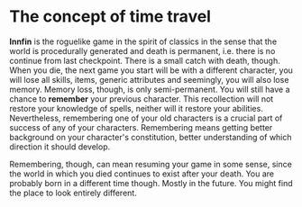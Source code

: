 # The concept of time travel

**Innfin** is the roguelike game in the spirit of classics in the
sense that the world is procedurally generated and death is permanent,
 i.e. there is no continue from last checkpoint. There is a small catch with death, though. When you die, the next game you start will be with a different character, you will lose all skills, items, generic attributes and seemingly, you will also lose memory. Memory loss, though, is only semi-permanent. You will still have a chance to **remember** your previous character. This recollection will not restore your knowledge of spells, neither will it restore your abilities. Nevertheless, remembering one of your old characters is a crucial part of success of any of your characters. Remembering means getting better background on your character's constitution, better understanding of which direction it should develop.

 Remembering, though, can mean resuming your game in some sense, since the world in which you died continues to exist after your death. You are probably born in a different time though. Mostly in the future. You might find the place to look entirely different.


